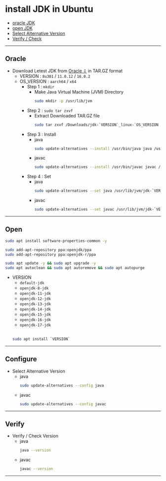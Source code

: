 # install JDK in Ubuntu
  + [oracle JDK](#oracle)
  + [open JDK](#open)
  + [Select Alternative Version](#configure)
  + [Verify / Check](#verify)
***
## Oracle
+ Download Letest JDK from [Oracle ⇩](https://www.oracle.com/java/technologies/javase-downloads.html) in TAR.GZ format
  - VERSION    : `8u301`  /  `11.0.12`  /  `16.0.2`
  - OS_VERSION : `aarch64`  /  `x64`
    + Step 1 : `mkdir`
      - Make Java Virtual Machine (JVM) Directory 
        ```bash
        sudo mkdir -p /usr/lib/jvm
        ```
    + Step 2 : `sudo tar zxvf`
      - Extract Downloaded TAR.GZ file 
        ```bash
        sudo tar zxvf /Downloads/jdk-`VERSION`_linux-`OS_VERSION `_bin.tar.gz -C /usr/lib/jvm
        ```
    + Step 3 : Install
      - java
        ```bash
        sudo update-alternatives --install /usr/bin/java java /usr/lib/jvm/jdk-`VERSION`/bin/java 1
        ```
      - javac
        ```bash
        sudo update-alternatives --install /usr/bin/javac javac /usr/lib/jvm/jdk-`VERSION`/bin/javac 1
        ```
    + Step 4 : Set
      - java
        ```bash
        sudo update-alternatives --set java /usr/lib/jvm/jdk-`VERSION`/bin/java
        ```
      - javac
        ```bash
        sudo update-alternatives --set javac /usr/lib/jvm/jdk-`VERSION`/bin/javac
        ```
***
## Open
```bash
sudo apt install software-properties-common -y

sudo add-apt-repository ppa:openjdk/ppa
sudo add-apt-repository ppa:openjdk-r/ppa

sudo apt update -y && sudo apt upgrade -y
sudo apt autoclean && sudo apt autoremove && sudo apt autopurge
```
+ VERSION
  - `default-jdk`
  -  `openjdk-8-jdk`
  -  `openjdk-11-jdk`
  -  `openjdk-12-jdk`
  -  `openjdk-13-jdk`
  -  `openjdk-14-jdk`
  -  `openjdk-15-jdk`
  -  `openjdk-16-jdk` 
  -  `openjdk-17-jdk`  
  ‎
  ```bash
  sudo apt install `VERSION`
  ```
***
## Configure
- Select Alternative Version
  + java
    ```bash
    sudo update-alternatives --config java
    ```
  + javac
    ```bash
    sudo update-alternatives --config javac
    ```
***
## Verify
- Verify / Check Version 
  - java
    ```bash
    java --version
    ```
  - javac
    ```bash
    javac --version
    ```
***
